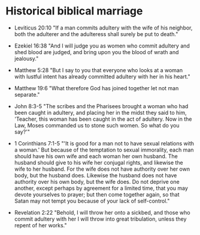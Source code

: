 # Historical biblical marriage

* Leviticus 20:10 "If a man commits adultery with the wife of his neighbor, both the adulterer and the adulteress shall surely be put to death."



* Ezekiel 16:38 "And I will judge you as women who commit adultery and shed blood are judged, and bring upon you the blood of wrath and jealousy."



* Matthew 5:28 "But I say to you that everyone who looks at a woman with lustful intent has already committed adultery with her in his heart."



* Matthew 19:6 "What therefore God has joined together let not man separate."



* John 8:3-5 "The scribes and the Pharisees brought a woman who had been caught in adultery, and placing her in the midst they said to him, 'Teacher, this woman has been caught in the act of adultery. Now in the Law, Moses commanded us to stone such women. So what do you say?'"



* 1 Corinthians 7:1-5 "'It is good for a man not to have sexual relations with a woman.' But because of the temptation to sexual immorality, each man should have his own wife and each woman her own husband. The husband should give to his wife her conjugal rights, and likewise the wife to her husband. For the wife does not have authority over her own body, but the husband does. Likewise the husband does not have authority over his own body, but the wife does. Do not deprive one another, except perhaps by agreement for a limited time, that you may devote yourselves to prayer; but then come together again, so that Satan may not tempt you because of your lack of self-control."



* Revelation 2:22 "Behold, I will throw her onto a sickbed, and those who commit adultery with her I will throw into great tribulation, unless they repent of her works."
